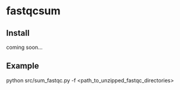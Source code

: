 # fastqcsum

## Install

coming soon...

## Example

python src/sum_fastqc.py -f <path_to_unzipped_fastqc_directories>
